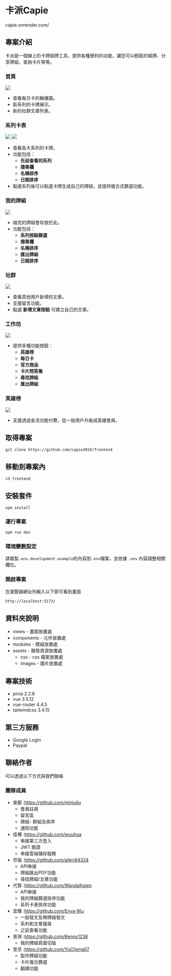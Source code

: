 # 卡派Capie

capie.onrender.com/

## 專案介紹

卡派是一個線上的卡牌組牌工具，提供各種便利的功能，讓您可以輕鬆的組牌、分享牌組、查詢卡片等等。

### **首頁**

![](https://live.staticflickr.com/65535/54228497972_0d866f90cb_h.jpg)

- 查看每日卡的輪播圖。
- 新系列的卡牌展示。
- 新的社群文章列表。

### **系列卡表**

![](https://live.staticflickr.com/65535/54228497952_bcdda50a46_h.jpg)
![](https://live.staticflickr.com/65535/54228497957_9648469224_h.jpg)

- 查看各大系列的卡牌。
- 功能包括：
  - **先前查看的系列**
  - **搜尋欄**
  - **名稱排序**
  - **日期排序**
- 點進系列後可以點選卡牌生成自己的牌組，並提供複合式篩選功能。

### **我的牌組**

![](https://live.staticflickr.com/65535/54229634868_e4297d53c4_h.jpg)

- 組完的牌組會存放於此。
- 功能包括：
  - **系列按鈕篩選**
  - **搜尋欄**
  - **名稱排序**
  - **匯出牌組**
  - **日期排序**

### **社群**

![](https://live.staticflickr.com/65535/54251658784_49e8beeed8_h.jpg)

- 查看其他用戶新增的文章。
- 支援留言功能。
- 點選 **新增文章按鈕** 可建立自己的文章。

### **工作坊**

![](https://live.staticflickr.com/65535/54251834060_c5ac47ed95_h.jpg)

- 提供多種功能按鈕：
  - **英雄榜**
  - **每日卡**
  - **官方商品**
  - **卡片問答集**
  - **尋找牌組**
  - **匯出牌組**

### **英雄榜**

![](https://live.staticflickr.com/65535/54229407176_c6850d0bbb_h.jpg)

- 支援透過金流功能付費，從一般用戶升級成英雄會員。

## 取得專案

```
git clone https://github.com/capie2024/frontend
```

## 移動到專案內

```
cd frontend
```

## 安裝套件

```
npm install
```

### 運行專案

```sh
npm run dev
```

### 環境變數設定

請複製`.env.development.example`的內容到`.env`檔案，並依據 `.env` 內容調整相關欄位。

### 開啟專案

在瀏覽器網址列輸入以下即可看到畫面

```sh
http://localhost:5173/
```

## 資料夾說明

- views - 畫面放置處
- components - 元件放置處
- modules - 模組放置處
- assets - 靜態資源放置處
  - css - css 檔案放置處
  - images - 圖片放置處

## 專案技術

- pinia 2.2.6
- vue 3.5.12
- vue-router 4.4.5
- tailwindcss 3.4.15

## 第三方服務

- Google Login
- Paypal

## 聯絡作者

可以透過以下方式與我們聯絡

### 團隊成員

- 旻叡 :https://github.com/minjuilu
  - 會員註冊
  - 留言區
  - 牌組- 群組及排序
  - 通知功能
- 佳樺 :https://github.com/wuuhua
  - 串接第三方登入
  - JWT 驗證
  - 串接雲端儲存服務
- 宗倫 :https://github.com/allen84324
  - API串接
  - 牌組匯出PDF功能
  - 尋找牌組/文章功能
- 代賢 :https://github.com/Wandaihsien
  - API串接
  - 我的牌組篩選排序功能
  - 系列卡表排序功能
- 宜臻 :https://github.com/Enya-Wu
  - 一般發文及帶牌組發文
  - 系列和文章搜尋
  - 之前查看功能
- 景淵 :https://github.com/Kenny1238
  - 我的牌組頁面切版
- 昱丞 :https://github.com/YuCheng07
  - 製作牌組功能
  - 卡片複合篩選
  - 翻譯功能
